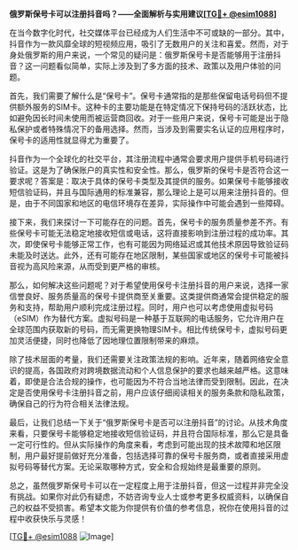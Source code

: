 **俄罗斯保号卡可以注册抖音吗？——全面解析与实用建议[[TG💪+ @esim1088](https://t.me/s/esim1088)]**

在当今数字化时代，社交媒体平台已经成为人们生活中不可或缺的一部分。其中，抖音作为一款风靡全球的短视频应用，吸引了无数用户的关注和喜爱。然而，对于身处俄罗斯的用户来说，一个常见的疑问是：俄罗斯保号卡是否能够用于注册抖音？这一问题看似简单，实际上涉及到了多方面的技术、政策以及用户体验的问题。

首先，我们需要了解什么是“保号卡”。保号卡通常指的是那些保留电话号码但不提供额外服务的SIM卡。这种卡的主要功能是在特定情况下保持号码的活跃状态，比如避免因长时间未使用而被运营商回收。对于一些用户来说，保号卡可能是出于隐私保护或者特殊情况下的备用选择。然而，当涉及到需要实名认证的应用程序时，保号卡的适用性就显得尤为重要了。

抖音作为一个全球化的社交平台，其注册流程中通常会要求用户提供手机号码进行验证。这是为了确保账户的真实性和安全性。那么，俄罗斯的保号卡是否符合这一要求呢？答案是：取决于具体的保号卡类型及其提供的服务。如果保号卡能够接收短信验证码，并且与国际通用的标准兼容，那么理论上是可以用来注册抖音的。但是，由于不同国家和地区的电信环境存在差异，实际操作中可能会遇到一些障碍。

接下来，我们来探讨一下可能存在的问题。首先，保号卡的服务质量参差不齐。有些保号卡可能无法稳定地接收短信或电话，这将直接影响到注册过程的成功率。其次，即使保号卡能够正常工作，也有可能因为网络延迟或其他技术原因导致验证码未能及时送达。此外，还有可能存在地区限制，某些国家或地区的保号卡可能被抖音视为高风险来源，从而受到更严格的审核。

那么，如何解决这些问题呢？对于希望使用保号卡注册抖音的用户来说，选择一家信誉良好、服务质量高的保号卡提供商至关重要。这类提供商通常会提供稳定的服务和支持，帮助用户顺利完成注册过程。同时，用户也可以考虑使用虚拟号码（eSIM）作为替代方案。虚拟号码是一种基于互联网的电话服务，它允许用户在全球范围内获取新的号码，而无需更换物理SIM卡。相比传统保号卡，虚拟号码更加灵活便捷，同时也降低了因地理位置限制带来的麻烦。

除了技术层面的考量，我们还需要关注政策法规的影响。近年来，随着网络安全意识的提高，各国政府对跨境数据流动和个人信息保护的要求也越来越严格。这意味着，即使是合法合规的操作，也可能因为不符合当地法律而受到限制。因此，在决定是否使用保号卡注册抖音之前，用户应该仔细阅读相关的服务条款和隐私政策，确保自己的行为符合相关法律法规。

最后，让我们总结一下关于“俄罗斯保号卡是否可以注册抖音”的讨论。从技术角度来看，只要保号卡能够稳定地接收短信验证码，并且符合国际标准，那么它是具备一定可行性的。但从实际操作的角度来看，考虑到可能出现的技术故障和地区限制，用户最好提前做好充分准备，包括选择可靠的保号卡服务商，或者直接采用虚拟号码等替代方案。无论采取哪种方式，安全和合规始终是最重要的原则。

总之，虽然俄罗斯保号卡可以在一定程度上用于注册抖音，但这一过程并非完全没有挑战。如果你对此仍有疑虑，不妨咨询专业人士或参考更多权威资料，以确保自己的权益不受损害。希望本文能为你提供有价值的参考信息，祝你在使用抖音的过程中收获快乐与灵感！

[[TG💪+ @esim1088](https://t.me/s/esim1088) ![Image](https://i.postimg.cc/4NQfJmqS/Snipaste-2025-05-13-00-14-12.png)]